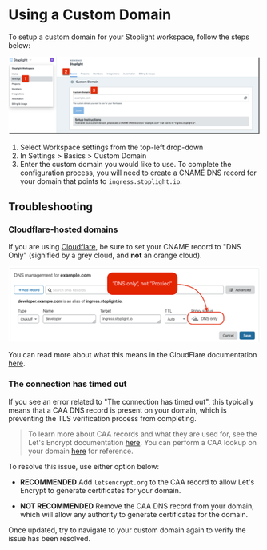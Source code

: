 # Using a Custom Domain

To setup a custom domain for your Stoplight workspace, follow the steps below:

![](../assets/images/custom_domain.png)

1. Select Workspace settings from the top-left drop-down
2. In Settings > Basics > Custom Domain
3. Enter the custom domain you would like to use. To complete the configuration
   process, you will need to create a CNAME DNS record for your domain that
   points to `ingress.stoplight.io`.

## Troubleshooting

### Cloudflare-hosted domains

If you are using [Cloudflare](https://cloudflare.com/), be sure to set your
CNAME record to "DNS Only" (signified by a grey cloud, and **not** an orange
cloud).

![](../assets/images/custom_domain_cloudflare.png)

You can read more about what this means in the CloudFlare documentation
[here](https://support.cloudflare.com/hc/en-us/articles/200169626-What-subdomains-are-appropriate-for-orange-gray-clouds-).

### The connection has timed out

If you see an error related to "The connection has timed out", this typically
means that a CAA DNS record is present on your domain, which is preventing the
TLS verification process from completing.

> To learn more about CAA records and what they are used for, see the Let's
> Encrypt documentation [here](https://letsencrypt.org/docs/caa/). You can
> perform a CAA lookup on your domain [here](https://dnslookup.online/caa.html)
> for reference.

To resolve this issue, use either option below:

- **RECOMMENDED** Add `letsencrypt.org` to the CAA record to allow Let's Encrypt
  to generate certificates for your domain.

- **NOT RECOMMENDED** Remove the CAA DNS record from your domain, which will
  allow any authority to generate certificates for the domain.

Once updated, try to navigate to your custom domain again to verify the issue
has been resolved.
